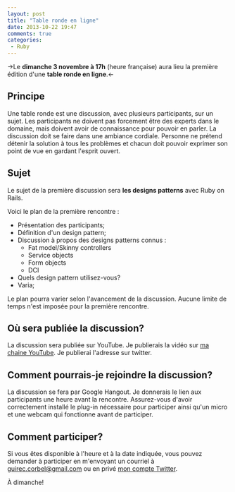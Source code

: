```yaml
---
layout: post
title: "Table ronde en ligne"
date: 2013-10-22 19:47
comments: true
categories:
 - Ruby
---
```


->Le **dimanche 3 novembre à 17h** (heure française) aura lieu la première édition d'une **table ronde en ligne**.<-
<!--more-->
Principe
--------
Une table ronde est une discussion, avec plusieurs participants, sur un sujet.
Les participants ne doivent pas forcement être des experts dans le domaine, mais doivent avoir de connaissance pour pouvoir en parler.
La discussion doit se faire dans une ambiance cordiale. Personne ne prétend détenir la solution à tous les problèmes et chacun doit pouvoir exprimer son point de vue en gardant l'esprit ouvert.

Sujet
-----
Le sujet de la première discussion sera **les designs patterns** avec Ruby on Rails.

Voici le plan de la première rencontre :

* Présentation des participants;
* Définition d'un design pattern;
* Discussion à propos des designs patterns connus :
    + Fat model/Skinny controllers
    + Service objects
    + Form objects
    + DCI
* Quels design pattern utilisez-vous?
* Varia;

Le plan pourra varier selon l'avancement de la discussion. Aucune limite de temps n'est imposée pour la première rencontre.

Où sera publiée la discussion?
------------------------------
La discussion sera publiée sur YouTube. Je publierais la vidéo sur [ma chaine YouTube](http://www.youtube.com/channel/UCRSzJI-E_8cqKwFH3KsZDxQ). Je publierai l'adresse sur twitter.

Comment pourrais-je rejoindre la discussion?
--------------------------------------------
La discussion se fera par Google Hangout. Je donnerais le lien aux participants une heure avant la rencontre.
Assurez-vous d'avoir correctement installé le plug-in nécessaire pour participer ainsi qu'un micro et une webcam qui fonctionne avant de participer.

Comment participer?
-------------------
Si vous êtes disponible à l'heure et à la date indiquée, vous pouvez demander à participer en m'envoyant un courriel à guirec.corbel@gmail.com ou en privé [mon compte Twitter](https://twitter.com/GuirecCorbel).

À dimanche!
